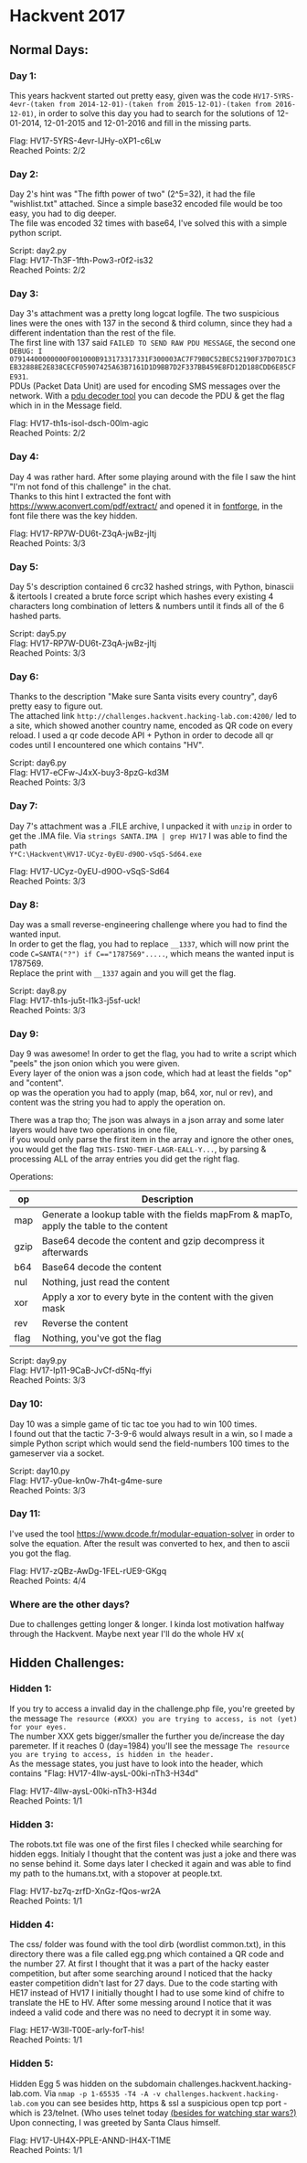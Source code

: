 # Hackvent 2017  
## Normal Days:  
### Day 1:  
This years hackvent started out pretty easy, given was the code `HV17-5YRS-4evr-(taken from 2014-12-01)-(taken from 2015-12-01)-(taken from 2016-12-01)`,
in order to solve this day you had to search for the solutions of 12-01-2014, 12-01-2015 and 12-01-2016 and fill in the missing parts.
  
Flag: HV17-5YRS-4evr-IJHy-oXP1-c6Lw  
Reached Points: 2/2

### Day 2:  
Day 2's hint was "The fifth power of two" (2^5=32), it had the file "wishlist.txt" attached.
Since a simple base32 encoded file would be too easy, you had to dig deeper.  
The file was encoded 32 times with base64, I've solved this with a simple python script. 
  
Script: day2.py  
Flag: HV17-Th3F-1fth-Pow3-r0f2-is32  
Reached Points: 2/2

### Day 3:  
Day 3's attachment was a pretty long logcat logfile. The two suspicious lines were the ones with 137 in the second & third column, since they had a different indentation than the rest of the file.  
The first line with 137 said `FAILED TO SEND RAW PDU MESSAGE`, the second one `DEBUG: I 07914400000000F001000B913173317331F300003AC7F79B0C52BEC52190F37D07D1C3EB32888E2E838CECF05907425A63B7161D1D9BB7D2F337BB459E8FD12D188CDD6E85CFE931`.  
PDUs (Packet Data Unit) are used for encoding SMS messages over the network. With a [pdu decoder tool](https://www.diafaan.com/sms-tutorials/gsm-modem-tutorial/online-sms-pdu-decoder/) you can decode the PDU & get the flag which in in the Message field.
  
Flag: HV17-th1s-isol-dsch-00lm-agic  
Reached Points: 2/2

### Day 4:  
Day 4 was rather hard. After some playing around with the file I saw the hint "I'm not fond of this challenge" in the chat.  
Thanks to this hint I extracted the font with https://www.aconvert.com/pdf/extract/ and opened it in [fontforge](https://github.com/fontforge/fontforge), in the font file there was the key hidden.
  
Flag: HV17-RP7W-DU6t-Z3qA-jwBz-jItj  
Reached Points: 3/3

### Day 5:  
Day 5's description contained 6 crc32 hashed strings, with Python, binascii & itertools I created a brute force script which hashes every existing 4 characters long combination of letters & numbers until it finds all of the 6 hashed parts. 
  
Script: day5.py  
Flag: HV17-RP7W-DU6t-Z3qA-jwBz-jItj  
Reached Points: 3/3

### Day 6:  
Thanks to the description "Make sure Santa visits every country", day6 pretty easy to figure out.  
The attached link `http://challenges.hackvent.hacking-lab.com:4200/` led to a site, which showed another country name, encoded as QR code on every reload.
I used a qr code decode API + Python in order to decode all qr codes until I encountered one which contains "HV".  
  
Script: day6.py  
Flag: HV17-eCFw-J4xX-buy3-8pzG-kd3M  
Reached Points: 3/3

### Day 7:  
Day 7's attachment was a .FILE archive, I unpacked it with `unzip` in order to get the .IMA file. Via `strings SANTA.IMA | grep HV17` I was able to find the path  
`Y*C:\Hackvent\HV17-UCyz-0yEU-d90O-vSqS-Sd64.exe`
  
Flag: HV17-UCyz-0yEU-d90O-vSqS-Sd64  
Reached Points: 3/3

### Day 8:  
Day was a small reverse-engineering challenge where you had to find the wanted input.   
In order to get the flag, you had to replace `__1337`, which will now print the code `C=SANTA("?") if C=="1787569".....`, which means the wanted input is 1787569.  
Replace the print with `__1337` again and you will get the flag.
  
Script: day8.py  
Flag: HV17-th1s-ju5t-l1k3-j5sf-uck!  
Reached Points: 3/3

### Day 9:  
Day 9 was awesome! In order to get the flag, you had to write a script which "peels" the json onion which you were given.  
Every layer of the onion was a json code, which had at least the fields "op" and "content".  
op was the operation you had to apply (map, b64, xor, nul or rev), and content was the string you had to apply the operation on.  

There was a trap tho; The json was always in a json array and some later layers would have two operations in one file,  
if you would only parse the first item in the array and ignore the other ones, you would get the flag `THIS-ISNO-THEF-LAGR-EALL-Y...`, by parsing & processing ALL of the array entries you did get the right flag.
    
Operations:  

| op   | Description                                                                             |
| ---- | --------------------------------------------------------------------------------------- |
| map  | Generate a lookup table with the fields mapFrom & mapTo, apply the table to the content |
| gzip | Base64 decode the content and gzip decompress it afterwards                             |
| b64  | Base64 decode the content                                                               |
| nul  | Nothing, just read the content                                                          |
| xor  | Apply a xor to every byte in the content with the given mask                            |
| rev  | Reverse the content                                                                     |
| flag | Nothing, you've got the flag                                                            |
  
Script: day9.py  
Flag: HV17-Ip11-9CaB-JvCf-d5Nq-ffyi  
Reached Points: 3/3

### Day 10:
Day 10 was a simple game of tic tac toe you had to win 100 times.  
I found out that the tactic 7-3-9-6 would always result in a win, so I made a simple Python script which would send the field-numbers 100 times to the gameserver via a socket.
  
Script: day10.py  
Flag: HV17-y0ue-kn0w-7h4t-g4me-sure  
Reached Points: 3/3
  
### Day 11:
I've used the tool https://www.dcode.fr/modular-equation-solver in order to solve the equation. After the result was converted to hex, and then to ascii you got the flag. 
  
Flag: HV17-zQBz-AwDg-1FEL-rUE9-GKgq  
Reached Points: 4/4
  
### Where are the other days?
Due to challenges getting longer & longer. I kinda lost motivation halfway through the Hackvent. Maybe next year I'll do the whole HV x(

## Hidden Challenges:  
### Hidden 1:  
If you try to access a invalid day in the challenge.php file, you're greeted by the message
`The resource (#XXX) you are trying to access, is not (yet) for your eyes.`  
The number XXX gets bigger/smaller the further you de/increase the day paremeter. If it reaches 0 (day=1984) you'll see the message
`The resource you are trying to access, is hidden in the header.`  
As the message states, you just have to look into the header, which contains "Flag: HV17-4llw-aysL-00ki-nTh3-H34d" 
  
Flag: HV17-4llw-aysL-00ki-nTh3-H34d  
Reached Points: 1/1

### Hidden 3:  
The robots.txt file was one of the first files I checked while searching for hidden eggs. Initialy I thought that the content was just a joke and there was no sense behind it.
Some days later I checked it again and was able to find my path to the humans.txt, with a stopover at people.txt.

Flag: HV17-bz7q-zrfD-XnGz-fQos-wr2A  
Reached Points: 1/1

### Hidden 4:  
The css/ folder was found with the tool dirb (wordlist common.txt), in this directory there was a file called egg.png which contained a QR code and the number 27.
At first I thought that it was a part of the hacky easter competition, but after some searching around I noticed that the hacky easter competition didn't last for 27 days. Due to the code starting with HE17 instead of HV17 I initially thought I had to use some kind of chifre to translate the HE to HV. After some messing around I notice that it was indeed a valid code and there was no need to decrypt it in some way.

Flag: HE17-W3ll-T00E-arly-forT-his!  
Reached Points: 1/1

### Hidden 5:  
Hidden Egg 5 was hidden on the subdomain challenges.hackvent.hacking-lab.com. Via `nmap -p 1-65535 -T4 -A -v challenges.hackvent.hacking-lab.com` 
you can see besides http, https & ssl a suspicious open tcp port - which is 23/telnet. (Who uses telnet today [(besides for watching star wars?)](http://blinkenlights.nl/services.html#starwars) Upon connecting, I was greeted by Santa Claus himself.
 
Flag: HV17-UH4X-PPLE-ANND-IH4X-T1ME  
Reached Points: 1/1
